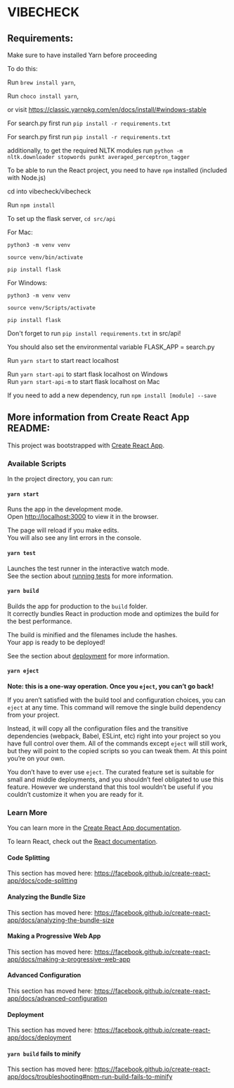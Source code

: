 # VIBECHECK


## Requirements:

Make sure to have installed Yarn before proceeding

To do this:

Run `brew install yarn`,

Run `choco install yarn`,

or visit https://classic.yarnpkg.com/en/docs/install/#windows-stable


For search.py first run
`pip install -r requirements.txt`


For search.py first run `pip install -r requirements.txt`

additionally, to get the required NLTK modules run `python -m nltk.downloader stopwords punkt averaged_perceptron_tagger`


To be able to run the React project, you need to have `npm` installed (included with Node.js)

cd into vibecheck/vibecheck

Run `npm install`  

To set up the flask server, `cd src/api`   

For Mac: 

` python3 -m venv venv `  

  ` source venv/bin/activate `  
  
  `pip install flask`  
  
  
For Windows:

 `python3 -m venv venv`  
 
  `source venv/Scripts/activate`  
  
  `pip install flask`  
  
Don't forget to run `pip install requirements.txt` in src/api!  

You should also set the environmental variable FLASK_APP = search.py

Run `yarn start` to start react localhost

Run `yarn start-api` to start flask localhost on Windows  
Run `yarn start-api-m` to start flask localhost on Mac    


If you need to add a new dependency, run `npm install [module] --save`

## More information from Create React App README:
This project was bootstrapped with [Create React App](https://github.com/facebook/create-react-app).

### Available Scripts

In the project directory, you can run:

#### `yarn start`

Runs the app in the development mode.<br />
Open [http://localhost:3000](http://localhost:3000) to view it in the browser.

The page will reload if you make edits.<br />
You will also see any lint errors in the console.

#### `yarn test`

Launches the test runner in the interactive watch mode.<br />
See the section about [running tests](https://facebook.github.io/create-react-app/docs/running-tests) for more information.

#### `yarn build`

Builds the app for production to the `build` folder.<br />
It correctly bundles React in production mode and optimizes the build for the best performance.

The build is minified and the filenames include the hashes.<br />
Your app is ready to be deployed!

See the section about [deployment](https://facebook.github.io/create-react-app/docs/deployment) for more information.

#### `yarn eject`

**Note: this is a one-way operation. Once you `eject`, you can’t go back!**

If you aren’t satisfied with the build tool and configuration choices, you can `eject` at any time. This command will remove the single build dependency from your project.

Instead, it will copy all the configuration files and the transitive dependencies (webpack, Babel, ESLint, etc) right into your project so you have full control over them. All of the commands except `eject` will still work, but they will point to the copied scripts so you can tweak them. At this point you’re on your own.

You don’t have to ever use `eject`. The curated feature set is suitable for small and middle deployments, and you shouldn’t feel obligated to use this feature. However we understand that this tool wouldn’t be useful if you couldn’t customize it when you are ready for it.

### Learn More

You can learn more in the [Create React App documentation](https://facebook.github.io/create-react-app/docs/getting-started).

To learn React, check out the [React documentation](https://reactjs.org/).

#### Code Splitting

This section has moved here: https://facebook.github.io/create-react-app/docs/code-splitting

#### Analyzing the Bundle Size

This section has moved here: https://facebook.github.io/create-react-app/docs/analyzing-the-bundle-size

#### Making a Progressive Web App

This section has moved here: https://facebook.github.io/create-react-app/docs/making-a-progressive-web-app

#### Advanced Configuration

This section has moved here: https://facebook.github.io/create-react-app/docs/advanced-configuration

#### Deployment

This section has moved here: https://facebook.github.io/create-react-app/docs/deployment

#### `yarn build` fails to minify

This section has moved here: https://facebook.github.io/create-react-app/docs/troubleshooting#npm-run-build-fails-to-minify
